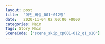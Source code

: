 ```yaml
---
layout: post
title:  "메인_회상_001~012장"
date:   2020-11-04 02:00:00 +0000
categories: Main
Tags: Story Main
SceneCode: ["scene_skip_cp001-012_q1_s10"]
---
```

